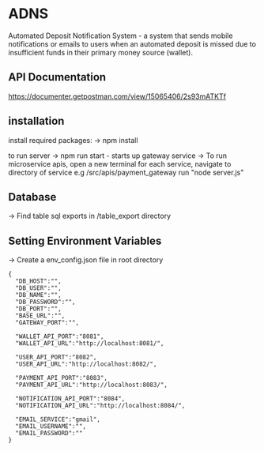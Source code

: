 # ADNS
Automated Deposit Notification System - a system that sends mobile notifications or emails to users when an automated deposit is missed due to insufficient funds in their primary money source (wallet).



## API Documentation

https://documenter.getpostman.com/view/15065406/2s93mATKTf

## installation
install required packages:
  ->  npm install 

to run server
    -> npm run start - starts up gateway service
    -> To run microservice apis, open a new terminal for each service, navigate to directory of service 
        e.g /src/apis/payment_gateway run "node server.js" 


## Database
 -> Find table sql exports in /table_export directory
 

## Setting Environment Variables
-> Create a env_config.json file in root directory
    
    { 
      "DB_HOST":"",
      "DB_USER":"",
      "DB_NAME":"",
      "DB_PASSWORD":"",
      "DB_PORT":"",
      "BASE_URL":"",
      "GATEWAY_PORT":"",

      "WALLET_API_PORT":"8081",
      "WALLET_API_URL":"http://localhost:8081/",

      "USER_API_PORT":"8082",
      "USER_API_URL":"http://localhost:8082/",

      "PAYMENT_API_PORT":"8083",
      "PAYMENT_API_URL":"http://localhost:8083/",

      "NOTIFICATION_API_PORT":"8084",
      "NOTIFICATION_API_URL":"http://localhost:8084/",

      "EMAIL_SERVICE":"gmail",
      "EMAIL_USERNAME":"",
      "EMAIL_PASSWORD":""
    }




